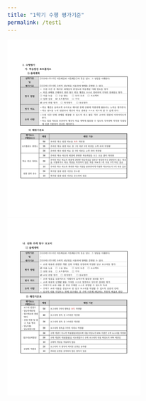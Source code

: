 ```yaml
---
title: "1학기 수행 평가기준"
permalink: /test1
---
```

<img  width="300" height="400" src="/assets/11.jpg"/>
<img  width="300" height="400" src="/assets/22.jpg"/>